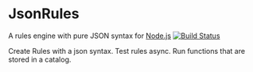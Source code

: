 # JsonRules

A rules engine with pure JSON syntax for [Node.js](http://nodejs.org/)
[![Build Status](https://travis-ci.org/bryanpaluch/jsonRules.png)](https://travis-ci.org/bryanpaluch/jsonRules)

Create Rules with a json syntax. Test rules async. Run functions that
are stored in a catalog.

